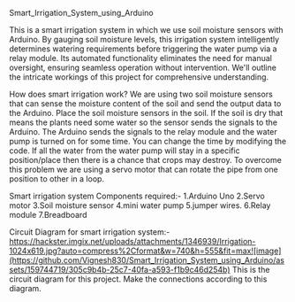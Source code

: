 Smart_Irrigation_System_using_Arduino

This is a smart irrigation system in which we use soil moisture sensors with Arduino.
By gauging soil moisture levels, this irrigation system intelligently determines watering requirements before triggering the water pump via a relay module. Its automated functionality eliminates the need for manual oversight, ensuring seamless operation without intervention. We'll outline the intricate workings of this project for comprehensive understanding.

How does smart irrigation work?
We are using two soil moisture sensors that can sense the moisture content of the soil and send the output data to the Arduino. Place the soil moisture sensors in the soil. If the soil is dry that means the plants need some water so the sensor sends the signals to the Arduino. The Arduino sends the signals to the relay module and the water pump is turned on for some time. You can change the time by modifying the code. If all the water from the water pump will stay in a specific position/place then there is a chance that crops may destroy. To overcome this problem we are using a servo motor that can rotate the pipe from one position to other in a loop.

Smart irrigation system Components required:-
1.Arduino Uno
2.Servo motor
3.Soil moisture sensor
4.mini water pump
5.jumper wires.
6.Relay module
7.Breadboard

Circuit Diagram for smart irrigation system:-
https://hackster.imgix.net/uploads/attachments/1346939/Irrigation-1024x619.jpg?auto=compress%2Cformat&w=740&h=555&fit=max![image](https://github.com/Vignesh830/Smart_Irrigation_System_using_Arduino/assets/159744719/305c9b4b-25c7-40fa-a593-f1b9c46d254b)
This is the circuit diagram for this project. Make the connections according to this diagram.

